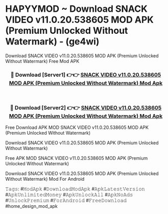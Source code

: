 # HAPYYMOD ~ Download SNACK VIDEO v11.0.20.538605 MOD APK (Premium Unlocked Without Watermark) - (ge4wi)
Download SNACK VIDEO v11.0.20.538605 MOD APK (Premium Unlocked Without Watermark) Free Mod APK

<div align="center">
<h3>🔴 Download [Server1] 👉👉 <a href="https://apk-comot.site?title=SNACK_VIDEO_v11.0.20.538605_MOD_APK_(Premium_Unlocked_Without_Watermark)">SNACK VIDEO v11.0.20.538605 MOD APK (Premium Unlocked Without Watermark) Mod Apk</a></h3><br>

<h3>🔴 Download [Server2] 👉👉 <a href="https://apk-comot.site?title=SNACK_VIDEO_v11.0.20.538605_MOD_APK_(Premium_Unlocked_Without_Watermark)">SNACK VIDEO v11.0.20.538605 MOD APK (Premium Unlocked Without Watermark) Mod Apk</a></h3>
</div>


Free Download APK MOD SNACK VIDEO v11.0.20.538605 MOD APK (Premium Unlocked Without Watermark)

Download SNACK VIDEO v11.0.20.538605 MOD APK (Premium Unlocked Without Watermark) 

Free APK MOD SNACK VIDEO v11.0.20.538605 MOD APK (Premium Unlocked Without Watermark) 

Download SNACK VIDEO v11.0.20.538605 MOD APK (Premium Unlocked Without Watermark) Mod For Android

𝚃𝚊𝚐𝚜: #𝙼𝚘𝚍𝙰𝚙𝚔 #𝙳𝚘𝚠𝚗𝚕𝚘𝚊𝚍𝙼𝚘𝚍𝙰𝚙𝚔 #𝙰𝚙𝚔𝙻𝚊𝚝𝚎𝚜𝚝𝚅𝚎𝚛𝚜𝚒𝚘𝚗 #𝙰𝚙𝚔𝚄𝚗𝚕𝚒𝚖𝚒𝚝𝚎𝚍𝙼𝚘𝚗𝚎𝚢 #𝙰𝚙𝚔𝚄𝚗𝚕𝚘𝚌𝚔𝙰𝚕𝚕 #𝙰𝚙𝚔𝙽𝚘𝙰𝚍𝚜 #𝚄𝚗𝚕𝚘𝚌𝚔𝙿𝚛𝚎𝚖𝚒𝚞𝚖 #𝙵𝚘𝚛𝙰𝚗𝚍𝚛𝚘𝚒𝚍 #𝙵𝚛𝚎𝚎𝙳𝚘𝚠𝚗𝚕𝚘𝚊𝚍 #home_design_mod_apk